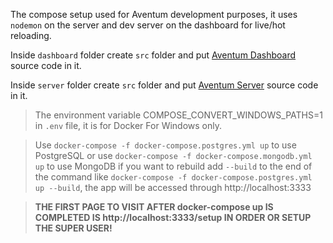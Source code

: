 The compose setup used for Aventum development purposes, it uses `nodemon` on the server and dev server on the dashboard for live/hot reloading.

Inside `dashboard` folder create `src` folder and put [Aventum Dashboard](https://github.com/TryAventum/dashboard) source code in it.

Inside `server` folder create `src` folder and put [Aventum Server](https://github.com/TryAventum/server) source code in it.

> The environment variable COMPOSE_CONVERT_WINDOWS_PATHS=1 in `.env` file, it is for Docker For Windows only.

> Use `docker-compose -f docker-compose.postgres.yml up` to use PostgreSQL or use `docker-compose -f docker-compose.mongodb.yml up` to use MongoDB if you want to rebuild add `--build` to the end of the command like `docker-compose -f docker-compose.postgres.yml up --build`, the app will be accessed through http://localhost:3333

> **THE FIRST PAGE TO VISIT AFTER docker-compose up IS COMPLETED IS http://localhost:3333/setup IN ORDER OR SETUP THE SUPER USER!**
